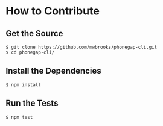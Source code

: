 # How to Contribute

## Get the Source

    $ git clone https://github.com/mwbrooks/phonegap-cli.git
    $ cd phonegap-cli/

## Install the Dependencies

    $ npm install

## Run the Tests

    $ npm test

